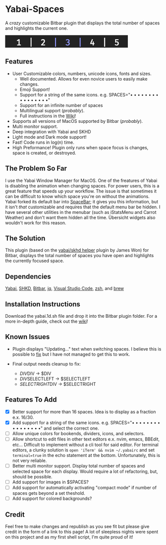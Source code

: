 # Yabai-Spaces

A *crazy* customizable Bitbar plugin that displays the total number of spaces and highlights the current one.

![Aqua](/Images/Colors/Aqua.png)

## Features
* User Customizable colors, numbers, unicode icons, fonts and sizes.
  * Well documented. Allows for even novice users to easily make changes.
  * Emoji Support!
  * Support for a string of the same icons. e.g. SPACES="• • • • • • • • • • • • • • • •"
  * Support for an infinite number of spaces
  * Multilingual support (_probably_).
  * Full instructions in the [Wiki](https://github.com/SxC97/Yabai-Spaces/wiki)!
* Supports all versions of MacOS supported by Bitbar (_probably_).
* Multi monitor support.
* Deep integration with Yabai and SKHD
* Light mode and Dark mode support!
* Fast! Code runs in log(n) time.
* High Preformance! Plugin only runs when space focus is changes, space is created, or destroyed.

## The Problem So Far
I use the Yabai Window Manager for MacOS. One of the freatures of Yabai is disabling the animation when changing spaces. For power users, this is a great feature that speeds up your workflow. The issue is that sometimes it can be difficult to know which space you're on without the animations. Yabai forked its default bar into [SpaceBar](https://github.com/cmacrae/spacebar); it gives you this information, but it isn't _that_ customizable and requires that the default menu bar be hidden. I have several other utilities in the menubar (such as iStatsMenu and Carrot Weather) and don't want them hidden all the time. Übersicht widgets also wouldn't work for this reason.

## The Solution
This plugin (based on the [yabai/skhd helper](https://getbitbar.com/plugins/Tools/yabai_skhd.1s.sh) plugin by James Won) for Bitbar, displays the total number of spaces you have open and highlights the currently focused space.

## Dependencies
[Yabai](https://github.com/koekeishiya/yabai), [SHKD](https://github.com/koekeishiya/skhd), [Bitbar](https://github.com/matryer/bitbar), [jq](https://stedolan.github.io/jq/), [Visual Studio Code](https://code.visualstudio.com), [zsh](http://www.zsh.org), and [brew](https://brew.sh)

## Installation Instructions

Download the yabai.1d.sh file and drop it into the Bitbar plugin folder. For a more in-depth guide, check out the [wiki](https://github.com/SxC97/Yabai-Spaces/wiki)!

## Known Issues
 
 * Plugin displays "Updating..." text when switching spaces. I believe this is possible to [fix](https://github.com/matryer/bitbar/issues/545) but I have not managed to get this to work.
 
 * Final output needs cleanup to fix:

   * $DIV$DIV → $DIV
   * $DIV$SELECTLEFT → $SELECTLEFT
   * $SELECTRIGHT$DIV → $SELECTRIGHT
 
## Features To Add

- [x] Better support for more than 16 spaces. Idea is to display as a fraction e.x. 16/30.
- [x] Add support for a string of the same icons. e.g. SPACES="• • • • • • • • • • • • • • • •" and select the correct one.
- [ ] Allow unique colors for bookends, dividers, icons, and selectors.
- [ ] Allow shortcut to edit files in other text editors e.x. nvim, emacs, BBEdit, etc... Difficult to implement without a cli tool for said editor. For terminal editors, a clunky solution is `open 'iTerm' && nvim ~/.yabairc` and set `terminal=true` in the echo statement at the bottom. Unfortunately, this is not very reliable.
- [ ] Better multi monitor support. Display total number of spaces and selected space for each display. Would require a lot of refactoring, but, should be possible.
- [ ] Add support for images in $SPACES?
- [ ] Add support for automatically activating "compact mode" if number of spaces gets beyond a set theshold.
- [ ] Add support for colored backgrounds?
## Credit
Feel free to make changes and republish as you see fit but please give credit in the form of a link to this page! A lot of sleepless nights were spent on this project and as my first shell script, I'm quite proud of it!
